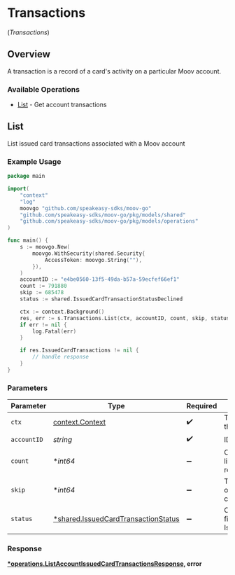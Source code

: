 # Transactions
(*Transactions*)

## Overview

A transaction is a record of a card's activity on a particular Moov account.

### Available Operations

* [List](#list) - Get account transactions

## List

List issued card transactions associated with a Moov account

### Example Usage

```go
package main

import(
	"context"
	"log"
	moovgo "github.com/speakeasy-sdks/moov-go"
	"github.com/speakeasy-sdks/moov-go/pkg/models/shared"
	"github.com/speakeasy-sdks/moov-go/pkg/models/operations"
)

func main() {
    s := moovgo.New(
        moovgo.WithSecurity(shared.Security{
            AccessToken: moovgo.String(""),
        }),
    )
    accountID := "e4be0560-13f5-49da-b57a-59ecfef66ef1"
    count := 791880
    skip := 685478
    status := shared.IssuedCardTransactionStatusDeclined

    ctx := context.Background()
    res, err := s.Transactions.List(ctx, accountID, count, skip, status)
    if err != nil {
        log.Fatal(err)
    }

    if res.IssuedCardTransactions != nil {
        // handle response
    }
}
```

### Parameters

| Parameter                                                                                 | Type                                                                                      | Required                                                                                  | Description                                                                               |
| ----------------------------------------------------------------------------------------- | ----------------------------------------------------------------------------------------- | ----------------------------------------------------------------------------------------- | ----------------------------------------------------------------------------------------- |
| `ctx`                                                                                     | [context.Context](https://pkg.go.dev/context#Context)                                     | :heavy_check_mark:                                                                        | The context to use for the request.                                                       |
| `accountID`                                                                               | *string*                                                                                  | :heavy_check_mark:                                                                        | ID of the account                                                                         |
| `count`                                                                                   | **int64*                                                                                  | :heavy_minus_sign:                                                                        | Optional parameter to limit the number of results in the query                            |
| `skip`                                                                                    | **int64*                                                                                  | :heavy_minus_sign:                                                                        | The number of items to offset before starting to collect the result set                   |
| `status`                                                                                  | [*shared.IssuedCardTransactionStatus](../../models/shared/issuedcardtransactionstatus.md) | :heavy_minus_sign:                                                                        | Optional parameters to filter results IssuedCardTransactions.                             |


### Response

**[*operations.ListAccountIssuedCardTransactionsResponse](../../models/operations/listaccountissuedcardtransactionsresponse.md), error**

